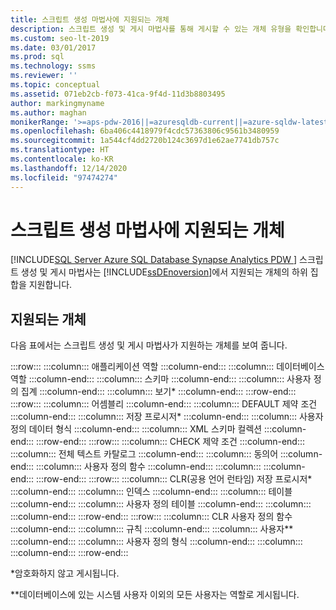 ```yaml
---
title: 스크립트 생성 마법사에 지원되는 개체
description: 스크립트 생성 및 게시 마법사를 통해 게시할 수 있는 개체 유형을 확인합니다.
ms.custom: seo-lt-2019
ms.date: 03/01/2017
ms.prod: sql
ms.technology: ssms
ms.reviewer: ''
ms.topic: conceptual
ms.assetid: 071eb2cb-f073-41ca-9f4d-11d3b8803495
author: markingmyname
ms.author: maghan
monikerRange: '>=aps-pdw-2016||=azuresqldb-current||=azure-sqldw-latest||>=sql-server-2016||>=sql-server-linux-2017||=azuresqldb-mi-current'
ms.openlocfilehash: 6ba406c4418979f4cdc57363806c9561b3480959
ms.sourcegitcommit: 1a544cf4dd2720b124c3697d1e62ae7741db757c
ms.translationtype: HT
ms.contentlocale: ko-KR
ms.lasthandoff: 12/14/2020
ms.locfileid: "97474274"
---
```

# <a name="objects-supported-by-the-generate-scripts-wizard"></a>스크립트 생성 마법사에 지원되는 개체
[!INCLUDE[SQL Server Azure SQL Database Synapse Analytics PDW ](../../includes/applies-to-version/sql-asdb-asdbmi-asa-pdw.md)]
  스크립트 생성 및 게시 마법사는 [!INCLUDE[ssDEnoversion](../../includes/ssdenoversion-md.md)]에서 지원되는 개체의 하위 집합을 지원합니다.  
  
## <a name="supported-objects"></a>지원되는 개체  
 다음 표에서는 스크립트 생성 및 게시 마법사가 지원하는 개체를 보여 줍니다.  
  
:::row:::
    :::column:::
        애플리케이션 역할
    :::column-end:::
    :::column:::
        데이터베이스 역할
    :::column-end:::
    :::column:::
        스키마
    :::column-end:::
    :::column:::
        사용자 정의 집계
    :::column-end:::
    :::column:::
        보기*
    :::column-end:::
:::row-end:::
:::row:::
    :::column:::
        어셈블리
    :::column-end:::
    :::column:::
        DEFAULT 제약 조건
    :::column-end:::
    :::column:::
        저장 프로시저*
    :::column-end:::
    :::column:::
        사용자 정의 데이터 형식
    :::column-end:::
    :::column:::
        XML 스키마 컬렉션
    :::column-end:::
:::row-end:::
:::row:::
    :::column:::
        CHECK 제약 조건
    :::column-end:::
    :::column:::
        전체 텍스트 카탈로그
    :::column-end:::
    :::column:::
        동의어
    :::column-end:::
    :::column:::
        사용자 정의 함수
    :::column-end:::
    :::column:::
    :::column-end:::
:::row-end:::
:::row:::
    :::column:::
        CLR(공용 언어 런타임) 저장 프로시저*
    :::column-end:::
    :::column:::
        인덱스
    :::column-end:::
    :::column:::
        테이블
    :::column-end:::
    :::column:::
        사용자 정의 테이블
    :::column-end:::
    :::column:::
    :::column-end:::
:::row-end:::
:::row:::
    :::column:::
        CLR 사용자 정의 함수
    :::column-end:::
    :::column:::
        규칙
    :::column-end:::
    :::column:::
        사용자**
    :::column-end:::
    :::column:::
        사용자 정의 형식
    :::column-end:::
    :::column:::
    :::column-end:::
:::row-end:::

 *암호화하지 않고 게시됩니다.  
  
 **데이터베이스에 있는 시스템 사용자 이외의 모든 사용자는 역할로 게시됩니다.  
  
  
